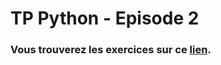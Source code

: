 # TP Python - Episode 2

### Vous trouverez les exercices sur ce [lien](http://piscine-python.fr/x.pdf).